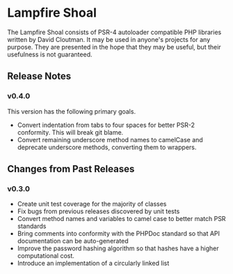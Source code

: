 # Lampfire Shoal
The Lampfire Shoal consists of PSR-4 autoloader compatible PHP libraries written by David Cloutman. 
It may be used in anyone's projects for any purpose. They are presented in the hope that they may be useful, but their usefulness is not guaranteed.

## Release Notes

### v0.4.0
This version has the following primary goals.

- Convert indentation from tabs to four spaces for better PSR-2 conformity. This will break git blame.
- Convert remaining underscore method names to camelCase and deprecate underscore methods, converting them to wrappers.

## Changes from Past Releases

### v0.3.0
- Create unit test coverage for the majority of classes
- Fix bugs from previous releases discovered by unit tests
- Convert method names and variables to camel case to better match PSR standards
- Bring comments into conformity with the PHPDoc standard so that API documentation can be auto-generated
- Improve the password hashing algorithm so that hashes have a higher computational cost.
- Introduce an implementation of a circularly linked list


